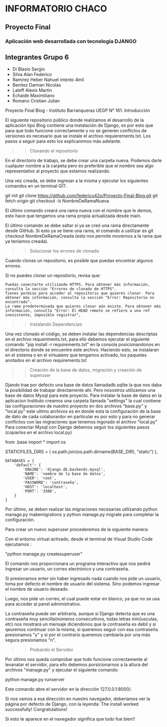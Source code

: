 # INFORMATORIO CHACO
## Proyecto Final 
### Aplicación web desarrollada con tecnología DJANGO


## Integrantes Grupo 6

- Di Blasio Sergio
- Silva Alan Federico
- Ramirez Heber Nahuel intento 4mil
- Benitez Damian Nicolas
- Laleff Alexis Martin
- Echaide Maximiliano
- Romano Cristian Julian


Proyecto Final Blog - Instituto Barranqueras UEGP N° 161.
Introducción

El siguiente repositorio público donde realizamos el desarrollo de la aplicación tipo Blog contiene una instalación de Django, es por esto que para que todo funcione correctamente y no se generen conflictos de versiones es necesario que se instale el archivo requierements.txt. Los pasos a seguir para esto los explicaremos más adelante.


>> Clonando el repositorio

En el directorio de trabajo, se debe crear una carpeta nueva. Podemos darle cualquier nombre a la carpeta pero es preferible que el nombre sea algo representativo al proyecto que estamos realizando.

Una vez creada, se debe ingresar a la misma y ejecutar los siguientes comandos en un terminal GIT:

git init
git clone https://github.com/federico42o/Proyecto-Final-Blog.git
git fetch origin
git checkout -b NombreDeRamaNueva

El último comando creará una rama nueva con el nombre que le demos, esto hace que tengamos una rama propia actualizada desde main.

El último comando se debe saltar si ya se creó una rama directamente desde GitHub. Si esto ya se tiene una rama, el comando a ustilizar es git checkout NombreDeRamaCreada (esto nos permite movernos a la rama que ya teniamos creada).

>> Solucionar los errores de clonado

Cuando clonas un repositorio, es posible que puedas encontrar algunos errores.

Si no puedes clonar un repositorio, revisa que:

    Puedas conectarte utilizando HTTPS. Para obtener más información, consulta la sección "Errores de clonado de HTTPS".
    Tienes permiso para acceder al repositorio que quieres clonar. Para obtener más información, consulta la sección "Error: Repositorio no encontrado".
    La rama predeterminada que quieres clonar aún existe. Para obtener más información, consulta "Error: El HEAD remoto se refiere a una ref inexistente, imposible registrar",

>> Instalando Dependencias

Una vez clonado el código, se deben instalar las dependencias descriptas en el archivo requeriments.txt, para ello debemos ejecutar el siguiente comando "pip install -r requirements.txt" en la consola posicionandonos en el directorio donde se encuentre este archivo.
Haciendo esto, se instalaran en el sistema o en el virtualenv que tengamos activado, los paquetes anotados en el archivo requirements.txt



>> Creación de la base de datos, migración y creación de superuser

Djando trae por defecto una base de datos llamadadb.sqlite la que nos daba la posibilidad de trabajar directamente ahí.
Pero nosostros utilizamos una base de datos Mysql para este proyecto.
Para instalar la base de datos en la aplicacion Instituto creamos una carpeta llamada "settings" la cual contiene las configuraciones de nuestro proyecto en dos archivos "base.py" y "local.py" este ultimo archivos es en donde esta la configuración de la base de dato de cada colaborardor en particular es por esto y para no generar conflictos con las migraciones que tenemos ingorado el archivo "local.py"
Para conectar Mysql con Django debemos seguir los siguientes pasos (copiarlos en el archivo local.py)

from .base import *
import os

STATICFILES_DIRS = (
    os.path.join(os.path.dirname(BASE_DIR), "static")
),

```
DATABASES = {
    'default': {
        'ENGINE': 'django.db.backends.mysql',
        'NAME': 'nombre de la base de datos',
        'USER': 'root',
        'PASSWORD': 'contraseña',
        'HOST': 'localhost',
        'PORT': '3306',
    }
}
```
Por último, se deben realizar las migraciones necesarias utilizando python manage.py makemigrations y python manage.py migrate para completar la configuración.

Para crear un nuevo superuser procederemos de la siguiente manera:

Con el entorno virtual activado, desde el terminal de Visual Studio Code ejecutamos :

"python manage.py createsuperuser"

El comando nos proporcionara un programa interactivo que nos pedirá ingresar un usuario, un correo electrónico y una contraseña.

Si presionamos enter sin haber ingresado nada cuando nos pide un usuario, toma por defecto el nombre de usuario del sistema. Sino podemos ingresar el nombre de usuario deseado.

Luego, nos pide un correo, el cual puede estar en blanco, ya que no se usa para acceder al panel administrativo.

La contraseña puede ser arbitraria, aunque si Django detecta que es una contraseña muy sencilla(números consecuitivos, todas letras min{usculas, etc) nos mostrará un mensaje diciendonos que la contraseña es debil y si qeuremos continuar con la misma, si queremos seguir con esa contraseña presionamos "y" y si por el contrario queremos cambiarla por una más segura presionamos "n". 

>> Probando el Servidor

Por último nos queda comprobar que todo funcione correctamente al levanatar el servidor, para ello debemos porsicionarnos a la altura del archivos "manage.py" y ejecutar el siguiente comando:

python manage.py runserver

Este comando abre el servidor en la dirección 127.0.0.1:8000/.

Si nos vamos a esa dirección en nuestro navegador, deberíamos ver la página por defecto de Django, con la leyenda:
The install worked successfully! Congratulations!

Si esto te aparece en el navegador significa que todo fue bien!!

